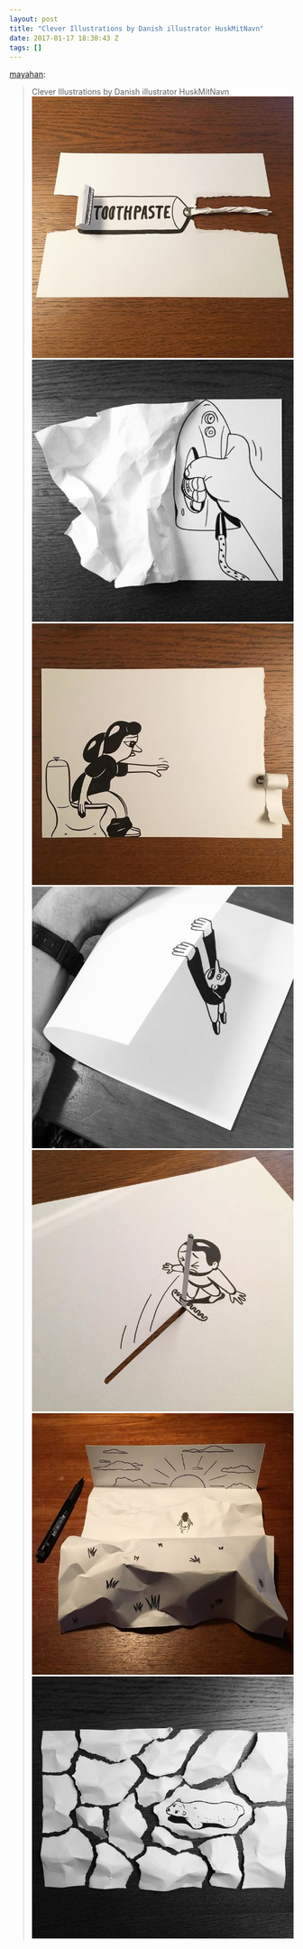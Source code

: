 ```yaml
---
layout: post
title: "Clever Illustrations by Danish illustrator HuskMitNavn"
date: 2017-01-17 18:30:43 Z
tags: []
---
```

[mayahan](http://mayahan.tumblr.com/post/155369900088/clever-illustrations-by-danish-illustrator):

> Clever Illustrations by Danish illustrator HuskMitNavn
![](/media/2017/01/156000246450_0.jpg)
![](/media/2017/01/156000246450_1.jpg)
![](/media/2017/01/156000246450_2.jpg)
![](/media/2017/01/156000246450_3.jpg)
![](/media/2017/01/156000246450_4.jpg)
![](/media/2017/01/156000246450_5.jpg)
![](/media/2017/01/156000246450_6.jpg)
